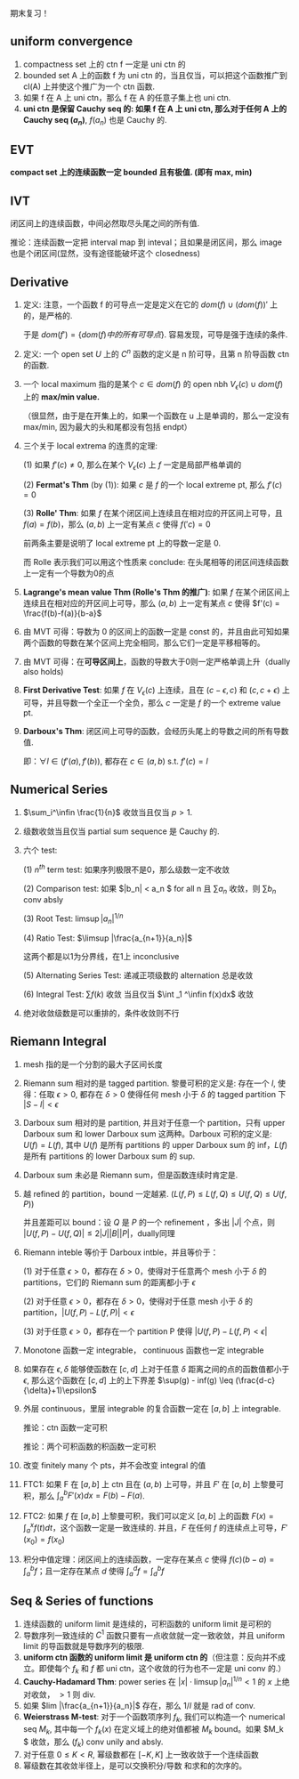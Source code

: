 期末复习！

## uniform convergence

1. compactness set 上的 ctn f 一定是 uni ctn 的
2. bounded set A 上的函数 f 为 uni ctn 的，当且仅当，可以把这个函数推广到 cl(A) 上并使这个推广为一个 ctn 函数.
3. 如果 f 在 A 上 uni ctn，那么 f 在 A 的任意子集上也 uni ctn.
4. **uni ctn 是保留 Cauchy seq 的: 如果 f 在 A 上 uni ctn, 那么对于任何 A 上的 Cauchy seq $(a_n)$**, $f(a_n)$ 也是 Cauchy 的.

## EVT

**compact set 上的连续函数一定 bounded 且有极值. (即有 max, min)**

## IVT

闭区间上的连续函数，中间必然取尽头尾之间的所有值.

推论：连续函数一定把 interval map 到 inteval；且如果是闭区间，那么 image 也是个闭区间(显然，没有途径能破坏这个 closedness)

## Derivative

1. 定义: 注意，一个函数 f 的可导点一定是定义在它的 $dom(f) \cup (dom(f))'$ 上的，是严格的.

   于是 $dom(f') = \{dom(f) 中的所有可导点\}$. 容易发现，可导是强于连续的条件.

2. 定义: 一个 open set $U$ 上的 $C^n$ 函数的定义是 n 阶可导，且第 n 阶导函数 ctn 的函数.

3. 一个 local maximum 指的是某个 $c \in dom(f)$ 的 open nbh $V_\epsilon (c) \cup dom(f)$ 上的 **max/min value.**

   （很显然，由于是在开集上的，如果一个函数在 u 上是单调的，那么一定没有 max/min, 因为最大的头和尾都没有包括 endpt）

4. 三个关于 local extrema 的连贯的定理:

   (1) 如果 $f'(c) \not= 0$, 那么在某个 $V_\epsilon (c)$ 上 $f$ 一定是局部严格单调的

   (2) **Fermat's Thm** (by (1)): 如果 $c$ 是 $f$ 的一个 local extreme pt, 那么 $f'(c) = 0$

   (3) **Rolle' Thm**: 如果 $f$ 在某个闭区间上连续且在相对应的开区间上可导，且 $f(a) = f(b)$，那么 $(a,b)$ 上一定有某点 $c$ 使得 $f('c) = 0$

   前两条主要是说明了 local extreme pt 上的导数一定是 0.

   而 Rolle 表示我们可以用这个性质来 conclude: 在头尾相等的闭区间连续函数上一定有一个导数为0的点

5. **Lagrange's mean value Thm (Rolle's Thm 的推广)**: 如果 $f$ 在某个闭区间上连续且在相对应的开区间上可导，那么 $(a,b)$ 上一定有某点 $c$  使得 $f'(c) = \frac{f(b)-f(a)}{b-a}$

6. 由 MVT 可得：导数为 0 的区间上的函数一定是 const 的，并且由此可知如果两个函数的导数在某个区间上完全相同，那么它们一定是平移相等的。

7. 由 MVT 可得：在**可导区间上**，函数的导数大于0则一定严格单调上升（dually also holds)

8. **First Derivative Test**: 如果 $f$ 在 $V_\epsilon (c)$ 上连续，且在 $(c-\epsilon, c)$ 和 $(c, c+\epsilon)$ 上可导，并且导数一个全正一个全负，那么 $c$ 一定是 $f$ 的一个 extreme value pt.

9. **Darboux's Thm**: 闭区间上可导的函数，会经历头尾上的导数之间的所有导数值.

   即：$\forall l \in (f'(a), f'(b)),$ 都存在 $c \in (a,b)$ s.t. $f'(c) = l$

## Numerical Series

1. $\sum_i^\infin \frac{1}{n}$ 收敛当且仅当 $p > 1$.

2. 级数收敛当且仅当 partial sum sequence 是 Cauchy 的.

3. 六个 test:

   (1) $n^{th}$ term test: 如果序列极限不是0，那么级数一定不收敛

   (2) Comparison test: 如果 $|b_n| < a_n $ for all n 且 $\sum a_n$ 收敛，则 $\sum b_n$ conv absly

   (3) Root Test: $\limsup |a_n| ^{1/n}$

   (4) Ratio Test: $\limsup |\frac{a_{n+1}}{a_n}|$ 

   这两个都是以1为分界线，在1上 inconclusive

   (5) Alternating Series Test: 递减正项级数的 alternation 总是收敛

   (6) Integral Test: $\sum f(k)$ 收敛 当且仅当 $\int _1 ^\infin f(x)dx$ 收敛

4. 绝对收敛级数是可以重排的，条件收敛则不行

## Riemann Integral

1. mesh 指的是一个分割的最大子区间长度

2. Riemann sum 相对的是 tagged partition. 黎曼可积的定义是: 存在一个 $l$, 使得：任取 $\epsilon > 0$, 都存在 $\delta > 0$ 使得任何 mesh 小于 $\delta$ 的 tagged partition 下 $|S-l| < \epsilon$

3. Darboux sum 相对的是 partition, 并且对于任意一个 partition，只有 upper Darboux sum 和 lower Darboux sum 这两种。Darboux 可积的定义是: $U(f) = L(f)$, 其中 $U(f)$ 是所有 partitions 的 upper Darboux sum 的 inf，$L(f)$ 是所有 partitions 的 lower Darboux sum 的 sup.

4. Darboux sum 未必是 Riemann sum，但是函数连续时肯定是.

5. 越 refined 的 partition，bound 一定越紧. ($L(f,P) \leq L(f,Q) \leq U(f,Q) \leq U(f,P)$)

   并且差距可以 bound：设  $Q$ 是 $P$ 的一个 refinement ，多出 $|J|$ 个点，则 $|U(f,P) - U(f,Q)| \leq 2 |J| |B| |P|$，dually同理

6. Riemann inteble 等价于 Darboux intble，并且等价于：

   (1) 对于任意 $\epsilon > 0$，都存在 $\delta > 0$，使得对于任意两个 mesh 小于 $\delta$ 的 partitions，它们的 Riemann sum 的距离都小于 $\epsilon$

   (2) 对于任意 $\epsilon > 0$，都存在 $\delta > 0$，使得对于任意 mesh 小于 $\delta$ 的 partition，$|U(f,P)-L(f,P)| < \epsilon$

   (3) 对于任意 $\epsilon > 0$，都存在一个 partition P 使得 $|U(f,P)- L (f,P) < \epsilon|$

7. Monotone 函数一定 integrable， continuous 函数也一定 integrable

8. 如果存在 $\epsilon, \delta$ 能够使函数在 $[c,d]$ 上对于任意 $\delta$ 距离之间的点的函数值都小于 $\epsilon$, 那么这个函数在  $[c,d]$ 上的上下界差 $\sup(g) - inf(g) \leq (\frac{d-c}{\delta}+1)\epsilon$ 

9. 外层 continuous，里层 integrable 的复合函数一定在 $[a,b]$ 上 integrable.

   推论：ctn 函数一定可积

   推论：两个可积函数的积函数一定可积

10. 改变 finitely many 个 pts，并不会改变 integral 的值

11. FTC1: 如果 F 在 $[a,b]$ 上 ctn 且在 $(a,b)$ 上可导，并且 $F'$ 在 $[a,b]$ 上黎曼可积，那么 $\int_a^b F'(x)dx = F(b) - F(a)$.

12. FTC2: 如果 $f$ 在 $[a,b]$ 上黎曼可积，我们可以定义 $[a,b]$ 上的函数 $F(x) = \int_a^x f(t)dt$，这个函数一定是一致连续的. 并且，$F$ 在任何 $f$ 的连续点上可导，$F'(x_0) = f(x_0)$

13. 积分中值定理：闭区间上的连续函数，一定存在某点 $c$ 使得 $f(c)(b-a) = \int_a^b f$；且一定存在某点 $d$ 使得 $\int_a^d f= \int_d^bf$

## Seq & Series of functions

1. 连续函数的 uniform limit 是连续的，可积函数的 uniform limit 是可积的
2. 导数序列一致连续的 $C^1$ 函数只要有一点收敛就一定一致收敛，并且 uniform limit 的导函数就是导数序列的极限.
3. **uniform ctn 函数的 uniform limit 是 uniform ctn 的**（但注意：反向并不成立。即使每个 $f_k$ 和 $f$ 都 uni ctn，这个收敛的行为也不一定是 uni conv 的.）
4. **Cauchy-Hadamard Thm**: power series 在 $|x| \cdot \limsup|a_n|^{1/n} <1$ 的 $x$ 上绝对收敛， $>1$ 则 div.
5. 如果 $lim |\frac{a_{n+1}}{a_n}|$ 存在，那么 $1/l$ 就是 rad of conv.
6. **Weierstrass M-test**: 对于一个函数项序列 $f_k$, 我们可以构造一个 numerical seq $M_k$, 其中每一个 $f_k(x)$ 在定义域上的绝对值都被 $M_k$ bound。如果 $M_k $ 收敛，那么 $(f_k)$ conv unily and absly.
7. 对于任意 $0 \leq K < R$, 幂级数都在 $[-K, K]$  上一致收敛于一个连续函数
8. 幂级数在其收敛半径上，是可以交换积分/导数 和求和的次序的。  